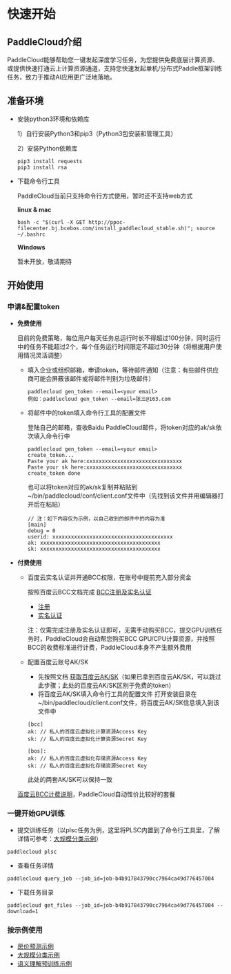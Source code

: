 # 快速开始

## PaddleCloud介绍
PaddleCloud能够帮助您一键发起深度学习任务，为您提供免费底层计算资源、或提供快速打通云上计算资源通道，支持您快速发起单机/分布式Paddle框架训练任务，致力于推动AI应用更广泛地落地。

## 准备环境

- 安装python3环境和依赖库


   1）自行安装Python3和pip3（Python3包安装和管理工具）

   2）安装Python依赖库
   ```shell
   pip3 install requests
   pip3 install rsa
   ```

- 下载命令行工具
   
   
   PaddleCloud当前只支持命令行方式使用，暂时还不支持web方式
   
   
   **linux & mac**
  
   
   ```
   bash -c "$(curl -X GET http://ppoc-filecenter.bj.bcebos.com/install_paddlecloud_stable.sh)"; source ~/.bashrc
   ```
   
   
   **Windows**

  
  暂未开放，敬请期待


## 开始使用

### 申请&配置token
- **免费使用**


   目前的免费策略，每位用户每天任务总运行时长不得超过100分钟，同时运行中的任务不能超过2个，每个任务运行时间限定不超过30分钟（将根据用户使用情况灵活调整）
   
   
   - 填入企业或组织邮箱，申请token，等待邮件通知（注意：有些邮件供应商可能会屏蔽该邮件或将邮件判别为垃圾邮件）
  
     ```
     paddlecloud gen_token --email=<your email>
     例如：paddlecloud gen_token --email=张三@163.com
     ```
     
   - 将邮件中的token填入命令行工具的配置文件
   
   
     登陆自己的邮箱，查收Baidu PaddleCloud邮件，将token对应的ak/sk依次填入命令行中
     ```
     paddlecloud gen_token --email=<your email>
     create_token...
     Paste your ak here:xxxxxxxxxxxxxxxxxxxxxxxxxxxxxxx
     Paste your sk here:xxxxxxxxxxxxxxxxxxxxxxxxxxxxxxx
     create_token done
     ```
     
     也可以将token对应的ak/sk复制并粘贴到~/bin/paddlecloud/conf/client.conf文件中（先找到该文件并用编辑器打开后在粘贴）
     ```shell
     // 注：如下内容仅为示例，以自己收到的邮件中的内容为准
     [main]
     debug = 0
     userid: xxxxxxxxxxxxxxxxxxxxxxxxxxxxxxxxxxxxxxx
     ak: xxxxxxxxxxxxxxxxxxxxxxxxxxxxxxxxxxxxxxx
     sk: xxxxxxxxxxxxxxxxxxxxxxxxxxxxxxxxxxxxxxx
     ```
- **付费使用**

   
   - 百度云实名认证并开通BCC权限，在账号中提前充入部分资金

     按照百度云BCC文档完成 [BCC注册及实名认证](https://cloud.baidu.com/doc/BCC/s/3k4torn21#%E6%B3%A8%E5%86%8C%E5%8F%8A%E5%AE%9E%E5%90%8D%E8%AE%A4%E8%AF%81)
     - [注册](https://cloud.baidu.com/doc/UserGuide/s/ejwvy3fo2#%E6%B3%A8%E5%86%8C%E7%99%BE%E5%BA%A6%E8%B4%A6%E5%8F%B7)
     - [实名认证](https://cloud.baidu.com/doc/UserGuide/s/8jwvy3c96)
     
     注：仅需完成注册及实名认证即可，无需手动购买BCC，提交GPU训练任务时，PaddleCloud会自动帮您购买BCC GPU/CPU计算资源，并按照BCC的收费标准进行计费，PaddleCloud本身不产生额外费用
     
   - 配置百度云账号AK/SK
      - 先按照文档 [获取百度云AK/SK](https://cloud.baidu.com/doc/Reference/s/9jwvz2egb)（如果已拿到百度云AK/SK，可以跳过此步骤；此处的百度云AK/SK区别于免费的token）
      - 将百度云AK/SK填入命令行工具的配置文件
      打开安装目录在~/bin/paddlecloud/client.conf文件，将百度云AK/SK信息填入到该文件中
      ```shell
      [bcc]
      ak: // 私人的百度云虚拟化计算资源Access Key
      sk: // 私人的百度云虚拟化计算资源Secret Key
 
      [bos]:
      ak: // 私人的百度云虚拟化存储资源Access Key
      sk: // 私人的百度云虚拟化存储资源Secret Key
      ```
      此处的两套AK/SK可以保持一致


   [百度云BCC计费说明](https://cloud.baidu.com/doc/BCC/s/Ajy6x35ik)，PaddleCloud自动性价比较好的套餐
   
  
### 一键开始GPU训练
- 提交训练任务（以plsc任务为例，这里将PLSC内置到了命令行工具里，了解详情可参考：[大规模分类示例](../example/plsc)）
```
paddlecloud plsc
```

- 查看任务详情
```
paddlecloud query_job --job_id=job-b4b917843790cc7964ca49d776457004
```

- 下载任务目录
```
paddlecloud get_files --job_id=job-b4b917843790cc7964ca49d776457004 --download=1
```

### 按示例使用
- [房价预测示例](../example/fit-a-line)
- [大规模分类示例](../example/plsc)
- [语义理解预训练示例](../example/ernie)
